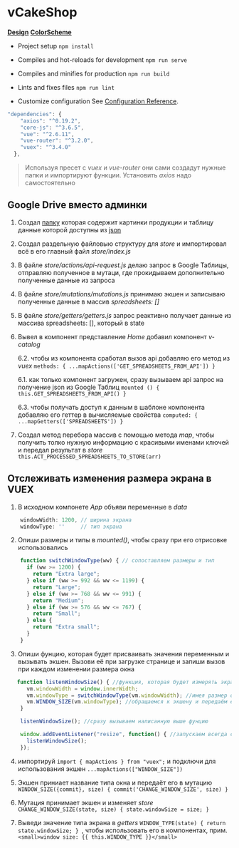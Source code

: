 # vCakeShop

**[Design](https://www.behance.net/gallery/86218617/zozhCake-landing-page-of-healthy-desserts-and-cakes)**
**[ColorScheme](https://colorscheme.ru/#5w11T7V--w0w0)**

- Project setup `npm install`

- Compiles and hot-reloads for development `npm run serve`

- Compiles and minifies for production `npm run build`

- Lints and fixes files `npm run lint`

- Customize configuration See [Configuration Reference](https://cli.vuejs.org/config/).

```js
"dependencies": {
    "axios": "^0.19.2",
    "core-js": "^3.6.5",
    "vue": "^2.6.11",
    "vue-router": "^3.2.0",
    "vuex": "^3.4.0"
  },
```

> Используя пресет с _vuex_ и _vue-router_ они сами создадут нужные папки и импортируют функции. Установить _axios_ надо самостоятельно

## Google Drive вместо админки

1. Создал [папку](https://drive.google.com/drive/folders/10HQGzpGkPiUL1OgSpdZWzRZPTxSYxsni?usp=sharing) которая содержит картинки продукции и таблицу данные которой доступны из [json](https://spreadsheets.google.com/feeds/list/1PVWNPVPAZ8lPTJW4CkW95ybnRxT6G_SSX3RNNDdkWgg/1/public/full?alt=json)

2. Создал раздельную файловыю структуру для _store_ и импортировал всё в его главный файл _store/index.js_

3. В файле _store/actions/api-request.js_ делаю запрос в Google Таблицы, отправляю полученное в мутаци, где прокидываем дополнительно полученные данные из запроса

4. В файле _store/mutations/mutations.js_ принимаю экшен и записываю полученные данные в массив _spreadsheets: []_

5. В файле _store/getters/getters.js_ запрос реактивно получает данные из массива spreadsheets: [], который в state

6. Вывел в компонент представление _Home_ добавил компонент _v-catalog_

   6.2. чтобы из компонента сработал вызов api добавляю его метод из _vuex_ `methods: { ...mapActions(['GET_SPREADSHEETS_FROM_API']) }`

   6.1. как только компонент загружен, сразу вызываем api запрос на получение json из Google Таблиц `mounted () { this.GET_SPREADSHEETS_FROM_API() }`

   6.3. чтобы получать доступ к данным в шаблоне компонента добавляю его геттер в вычисляемые свойства `computed: { ...mapGetters(['SPREADSHEETS']) }`

7. Создал метод перебора массив с помощью метода *map*, чтобы получить толко нужную информацию с красивыми именами ключей и передал результат в *store* `this.ACT_PROCESSED_SPREADSHEETS_TO_STORE(arr)`

## Отслеживать изменения размера экрана в VUEX

1. В исходном компонете *App* объяви переменные в *data*

```js
    windowWidth: 1200, // ширина экрана
    windowType: ''     // тип экрана
```

2. Опиши размеры и типы  в *mounted()*, чтобы сразу при его отрисовке использовались

```js
    function switchWindowType(ww) { // сопоставляем размеры и тип
      if (ww >= 1200) {
        return "Extra large";
      } else if (ww >= 992 && ww <= 1199) {
        return "Large";
      } else if (ww >= 768 && ww <= 991) {
        return "Medium";
      } else if (ww >= 576 && ww <= 767) {
        return "Small";
      } else {
        return "Extra small";
      }
    }
```

3. Опиши фунцию, которая будет присваивать значения переменным и вызывать экшен. Вызови её при загрузке странице и запиши вызов при каждом изменении размера окна

```js
   function listenWindowSize() { //функция, которая будет измерять экран
      vm.windowWidth = window.innerWidth;
      vm.windowType = switchWindowType(vm.windowWidth); //имея размер определяем тип через функцию, где сопаставлены размеры и тип
      vm.WINDOW_SIZE(vm.windowType); //обращаемся к экшену и передаём ему тип
    }

    listenWindowSize(); //сразу вызываем написанную выше фунцию

    window.addEventListener("resize", function() { //запускаем всегда слушать изменения размера окна
      listenWindowSize();
    });
```

4. импортируй ``import { mapActions } from "vuex";`` и подключи для использования экшен ``...mapActions(["WINDOW_SIZE"])``

5. Экшен приниает название типа окна и передаёт его в мутацию ``WINDOW_SIZE({commit}, size) { commit('CHANGE_WINDOW_SIZE', size) } ``

6. Мутация принимает экшен и изменяет *store* ``CHANGE_WINDOW_SIZE(state, size) { state.windowSize = size; }``

7. Выведи значение типа экрана в *getters* ``WINDOW_TYPE(state) { return state.windowSize; } ``, чтобы использовать его в компонентах, прим. ``<small>window size: {{ this.WINDOW_TYPE }}</small>``